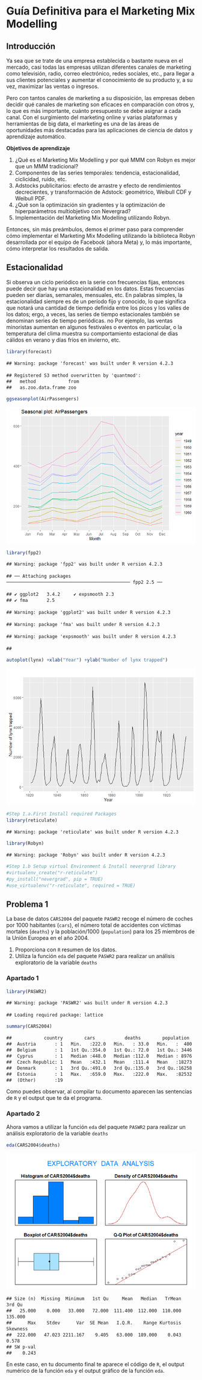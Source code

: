 Guía Definitiva para el Marketing Mix Modelling
================

## Introducción

Ya sea que se trate de una empresa establecida o bastante nueva en el
mercado, casi todas las empresas utilizan diferentes canales de
marketing como televisión, radio, correo electrónico, redes sociales,
etc., para llegar a sus clientes potenciales y aumentar el conocimiento
de su producto y, a su vez, maximizar las ventas o ingresos.

Pero con tantos canales de marketing a su disposición, las empresas
deben decidir qué canales de marketing son eficaces en comparación con
otros y, lo que es más importante, cuánto presupuesto se debe asignar a
cada canal. Con el surgimiento del marketing online y varias plataformas
y herramientas de big data, el marketing es una de las áreas de
oportunidades más destacadas para las aplicaciones de ciencia de datos y
aprendizaje automático.

<strong>Objetivos de aprendizaje</strong>
</p>
<ol>
<li>
¿Qué es el Marketing Mix Modelling y por qué MMM con Robyn es mejor que
un MMM tradicional?
</li>
<li>
Componentes de las series temporales: tendencia, estacionalidad,
ciclicidad, ruido, etc.
</li>
<li>
Adstocks publicitarios: efecto de arrastre y efecto de rendimientos
decrecientes, y transformación de Adstock: geométrico, Weibull CDF y
Weibull PDF.
</li>
<li>
¿Qué son la optimización sin gradientes y la optimización de
hiperparámetros multiobjetivo con Nevergrad?
</li>
<li>
Implementación del Marketing Mix Modelling utilizando Robyn.
</li>
</ol>

Entonces, sin más preámbulos, demos el primer paso para comprender cómo
implementar el Marketing Mix Modelling utilizando la biblioteca Robyn
desarrollada por el equipo de Facebook (ahora Meta) y, lo más
importante, cómo interpretar los resultados de salida.

## Estacionalidad

Si observa un ciclo periódico en la serie con frecuencias fijas,
entonces puede decir que hay una estacionalidad en los datos. Estas
frecuencias pueden ser diarias, semanales, mensuales, etc. En palabras
simples, la estacionalidad siempre es de un período fijo y conocido, lo
que significa que notará una cantidad de tiempo definida entre los picos
y los valles de los datos; ergo, a veces, las series de tiempo
estacionales también se denominan series de tiempo periódicas. no Por
ejemplo, las ventas minoristas aumentan en algunos festivales o eventos
en particular, o la temperatura del clima muestra su comportamiento
estacional de días cálidos en verano y días fríos en invierno, etc.

``` r
library(forecast)
```

    ## Warning: package 'forecast' was built under R version 4.2.3

    ## Registered S3 method overwritten by 'quantmod':
    ##   method            from
    ##   as.zoo.data.frame zoo

``` r
ggseasonplot(AirPassengers)
```

![](20231006MarketingMixModels_files/figure-gfm/unnamed-chunk-1-1.png)<!-- -->

``` r
library(fpp2) 
```

    ## Warning: package 'fpp2' was built under R version 4.2.3

    ## ── Attaching packages ────────────────────────────────────────────── fpp2 2.5 ──

    ## ✔ ggplot2   3.4.2     ✔ expsmooth 2.3  
    ## ✔ fma       2.5

    ## Warning: package 'ggplot2' was built under R version 4.2.3

    ## Warning: package 'fma' was built under R version 4.2.3

    ## Warning: package 'expsmooth' was built under R version 4.2.3

    ## 

``` r
autoplot(lynx) +xlab("Year") +ylab("Number of lynx trapped")
```

![](20231006MarketingMixModels_files/figure-gfm/unnamed-chunk-2-1.png)<!-- -->

``` r
#Step 1.a.First Install required Packages
library(reticulate)
```

    ## Warning: package 'reticulate' was built under R version 4.2.3

``` r
library(Robyn)
```

    ## Warning: package 'Robyn' was built under R version 4.2.3

``` r
#Step 1.b Setup virtual Environment & Install nevergrad library
#virtualenv_create("r-reticulate")
#py_install("nevergrad", pip = TRUE)
#use_virtualenv("r-reticulate", required = TRUE)
```

## Problema 1

La base de datos `CARS2004` del paquete `PASWR2` recoge el número de
coches por 1000 habitantes (`cars`), el número total de accidentes con
víctimas mortales (`deaths`) y la población/1000 (`population`) para los
25 miembros de la Unión Europea en el año 2004.

1.  Proporciona con `R` resumen de los datos.
2.  Utiliza la función `eda` del paquete `PASWR2` para realizar un
    análisis exploratorio de la variable `deaths`

### Apartado 1

``` r
library(PASWR2)
```

    ## Warning: package 'PASWR2' was built under R version 4.2.3

    ## Loading required package: lattice

``` r
summary(CARS2004) 
```

    ##            country        cars           deaths        population   
    ##  Austria       : 1   Min.   :222.0   Min.   : 33.0   Min.   :  400  
    ##  Belgium       : 1   1st Qu.:354.0   1st Qu.: 72.0   1st Qu.: 3446  
    ##  Cyprus        : 1   Median :448.0   Median :112.0   Median : 8976  
    ##  Czech Republic: 1   Mean   :432.1   Mean   :111.4   Mean   :18273  
    ##  Denmark       : 1   3rd Qu.:491.0   3rd Qu.:135.0   3rd Qu.:16258  
    ##  Estonia       : 1   Max.   :659.0   Max.   :222.0   Max.   :82532  
    ##  (Other)       :19

Como puedes observar, al compilar tu documento aparecen las sentencias
de `R` y el output que te da el programa.

### Apartado 2

Ahora vamos a utilizar la función `eda` del paquete `PASWR2` para
realizar un análisis exploratorio de la variable `deaths`

``` r
eda(CARS2004$deaths)
```

![](20231006MarketingMixModels_files/figure-gfm/unnamed-chunk-6-1.png)<!-- -->

    ## Size (n)  Missing  Minimum   1st Qu     Mean   Median   TrMean   3rd Qu 
    ##   25.000    0.000   33.000   72.000  111.400  112.000  110.000  135.000 
    ##      Max    Stdev      Var  SE Mean   I.Q.R.    Range Kurtosis Skewness 
    ##  222.000   47.023 2211.167    9.405   63.000  189.000    0.043    0.578 
    ## SW p-val 
    ##    0.243

En este caso, en tu documento final te aparece el código de `R`, el
output numérico de la función `eda` y el output gráfico de la función
`eda`.
